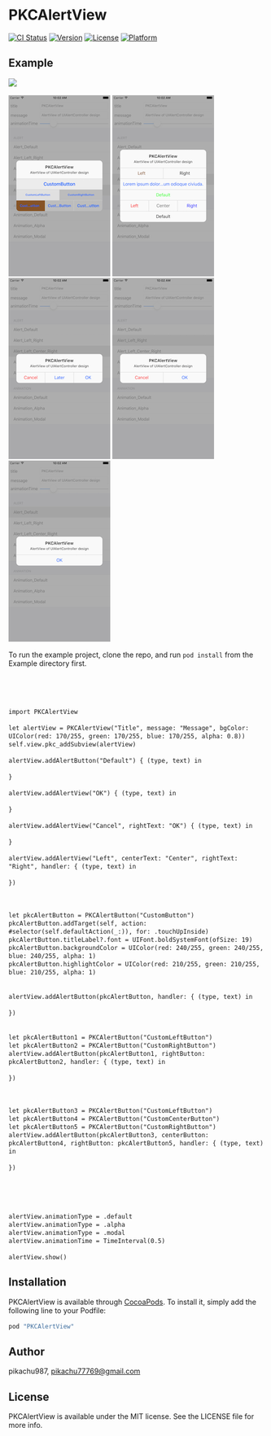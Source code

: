 # PKCAlertView

[![CI Status](http://img.shields.io/travis/pikachu987/PKCAlertView.svg?style=flat)](https://travis-ci.org/pikachu987/PKCAlertView)
[![Version](https://img.shields.io/cocoapods/v/PKCAlertView.svg?style=flat)](http://cocoapods.org/pods/PKCAlertView)
[![License](https://img.shields.io/cocoapods/l/PKCAlertView.svg?style=flat)](http://cocoapods.org/pods/PKCAlertView)
[![Platform](https://img.shields.io/cocoapods/p/PKCAlertView.svg?style=flat)](http://cocoapods.org/pods/PKCAlertView)

## Example

<img src="./img/100.gif" width="200"/>

![image](./img/14.png)
![image](./img/13.png)
![image](./img/12.png)
![image](./img/11.png)
![image](./img/10.png)

To run the example project, clone the repo, and run `pod install` from the Example directory first.

<br><br>

~~~~~

import PKCAlertView

let alertView = PKCAlertView("Title", message: "Message", bgColor: UIColor(red: 170/255, green: 170/255, blue: 170/255, alpha: 0.8))
self.view.pkc_addSubview(alertView)

alertView.addAlertButton("Default") { (type, text) in

}

alertView.addAlertView("OK") { (type, text) in
	
}

alertView.addAlertView("Cancel", rightText: "OK") { (type, text) in

}

alertView.addAlertView("Left", centerText: "Center", rightText: "Right", handler: { (type, text) in
                   
})



let pkcAlertButton = PKCAlertButton("CustomButton")
pkcAlertButton.addTarget(self, action: #selector(self.defaultAction(_:)), for: .touchUpInside)
pkcAlertButton.titleLabel?.font = UIFont.boldSystemFont(ofSize: 19)
pkcAlertButton.backgroundColor = UIColor(red: 240/255, green: 240/255, blue: 240/255, alpha: 1)
pkcAlertButton.highlightColor = UIColor(red: 210/255, green: 210/255, blue: 210/255, alpha: 1)


alertView.addAlertButton(pkcAlertButton, handler: { (type, text) in

})


let pkcAlertButton1 = PKCAlertButton("CustomLeftButton")
let pkcAlertButton2 = PKCAlertButton("CustomRightButton")
alertView.addAlertButton(pkcAlertButton1, rightButton: pkcAlertButton2, handler: { (type, text) in

})



let pkcAlertButton3 = PKCAlertButton("CustomLeftButton")
let pkcAlertButton4 = PKCAlertButton("CustomCenterButton")
let pkcAlertButton5 = PKCAlertButton("CustomRightButton")
alertView.addAlertButton(pkcAlertButton3, centerButton: pkcAlertButton4, rightButton: pkcAlertButton5, handler: { (type, text) in

})





alertView.animationType = .default
alertView.animationType = .alpha
alertView.animationType = .modal
alertView.animationTime = TimeInterval(0.5)

alertView.show()

~~~~~

## Installation

PKCAlertView is available through [CocoaPods](http://cocoapods.org). To install
it, simply add the following line to your Podfile:

```ruby
pod "PKCAlertView"
```

## Author

pikachu987, pikachu77769@gmail.com

## License

PKCAlertView is available under the MIT license. See the LICENSE file for more info.
